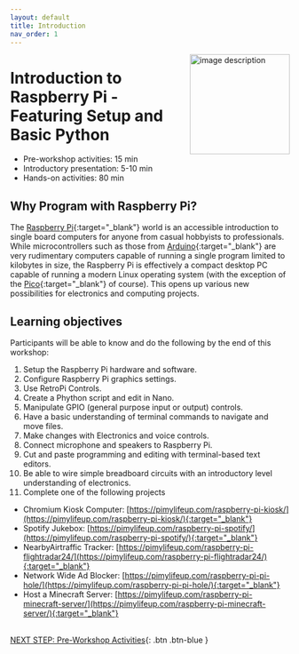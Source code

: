 ```yaml
---
layout: default
title: Introduction 
nav_order: 1
---
```

<img src="images/logo.png" style="float:right;width:180px;" alt="image description">

# Introduction to Raspberry Pi - Featuring Setup and Basic Python

- Pre-workshop activities: 15 min 
- Introductory presentation: 5-10 min
- Hands-on activities: 80 min

## Why Program with Raspberry Pi?

The [Raspberry Pi](https://www.raspberrypi.com/){:target="_blank"} world is an accessible introduction to single board computers for anyone from casual hobbyists to professionals. While microcontrollers such as those from [Arduino](https://www.arduino.cc/){:target="_blank"} are very rudimentary computers capable of running a single program limited to kilobytes in size, the Raspberry Pi is effectively a compact desktop PC capable of running a modern Linux operating system (with the exception of the [Pico](https://www.raspberrypi.com/products/raspberry-pi-pico/){:target="_blank"} of course). This opens up various new possibilities for electronics and computing projects.

## Learning objectives

Participants will be able to know and do the following by the end of this workshop:

1. Setup the Raspberry Pi hardware and software.
2. Configure Raspberry Pi graphics settings.
3. Use RetroPi Controls.
4. Create a Phython script and edit in Nano.
5. Manipulate GPIO (general purpose input or output) controls.
6. Have a basic understanding of terminal commands to navigate and move files.
7. Make changes with Electronics and voice controls.
8. Connect microphone and speakers to Raspberry Pi.
11. Cut and paste programming and editing with terminal-based text editors.
12. Be able to wire simple breadboard circuits with an introductory level understanding of electronics.
14. Complete one of the following projects
   - Chromium Kiosk Computer: [https://pimylifeup.com/raspberry-pi-kiosk/](https://pimylifeup.com/raspberry-pi-kiosk/){:target="_blank"}
   - Spotify Jukebox: [https://pimylifeup.com/raspberry-pi-spotify/](https://pimylifeup.com/raspberry-pi-spotify/){:target="_blank"}
   - NearbyAirtraffic Tracker: [https://pimylifeup.com/raspberry-pi-flightradar24/](https://pimylifeup.com/raspberry-pi-flightradar24/){:target="_blank"}
   - Network Wide Ad Blocker: [https://pimylifeup.com/raspberry-pi-pi-hole/](https://pimylifeup.com/raspberry-pi-pi-hole/){:target="_blank"}
   - Host a Minecraft Server: [https://pimylifeup.com/raspberry-pi-minecraft-server/](https://pimylifeup.com/raspberry-pi-minecraft-server/){:target="_blank"}
     
<br>[NEXT STEP: Pre-Workshop Activities](pre-workshop.html){: .btn .btn-blue }
